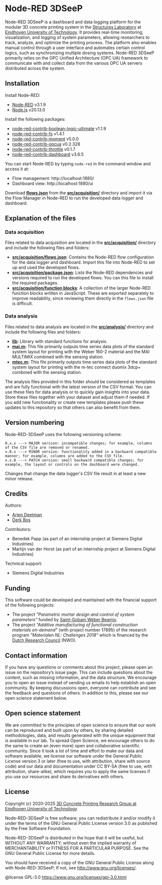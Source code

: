 # Node-RED 3DSeeP

Node-RED 3DSeeP is a dashboard and data logging platform for the modular 3D concrete printing system in the [Structures Laboratory](https://www.tue.nl/en/research/research-labs/structures-laboratory) at [Eindhoven University of Technology](https://www.tue.nl/en/). It provides real-time monitoring, visualization, and logging of system parameters, allowing researchers to track, analyze, and optimize the printing process. The platform also enables manual control through a user interface and automates certain control logics, such as synchronizing multiple dosing systems. Node-RED 3DSeeP primarily relies on the OPC Unified Architecture (OPC UA) framework to communicate with and collect data from the various OPC UA servers distributed across the system.

## Installation

Install Node-RED:

- [Node-RED](https://nodered.org/) v3.1.9
- [Node.js](https://nodejs.org/en) v20.13.0

Install the following packages:

- [node-red-contrib-boolean-logic-ultimate](https://flows.nodered.org/node/node-red-contrib-boolean-logic-ultimate) v1.1.9
- [node-red-contrib-fs](https://flows.nodered.org/node/node-red-contrib-fs) v1.4.1
- [node-red-contrib-moment](https://flows.nodered.org/node/node-red-contrib-moment) v5.0.0
- [node-red-contrib-opcua](https://flows.nodered.org/node/node-red-contrib-opcua) v0.2.328
- [node-red-contrib-throttle](https://flows.nodered.org/node/node-red-contrib-throttle) v0.1.7
- [node-red-contrib-dashboard](https://flows.nodered.org/node/node-red-dashboard) v3.6.5

You can start Node-RED by typing `node-red` in the command window and access it at:

- Flow management: http://localhost:1880/
- Dashboard view: http://localhost:1880/ui

Download **[flows.json](src/acquisition/flows.json)** from the **[src/acquisition/](src/acquisition/)** directory and import it via the Flow Manager in Node-RED to run the developed data logger and dashboard.

## Explanation of the files

### Data acquisition

Files related to data acquisition are located in the **[src/acquisition/](src/acquisition/)** directory and include the following files and folders:

- **[src/acquisition/flows.json](src/acquisition/flows.json)**: Contains the Node-RED flow configuration for the data logger and dashboard. Import this file into Node-RED to set up and used the developed flows. 
- **[src/acquisition/package.json](src/acquisition/package.json)**: Lists the Node-RED dependencies and versions required to run the developed flows. You can this file to install the required packages. 
- **[src/acquisition/function blocks](src/acquisition/function%20blocks)**: A collection of the larger Node-RED function blocks written in JavaScript. These are exported separately to improve readability, since reviewing them directly in the `flows.json` file is difficult.
 
### Data analysis

Files related to data analysis are located in the **[src/analysis/](src/analysis/)** directory and include the following files and folders:

- **[lib](src/analysis/lib):** Library with standard functions for analysis. 
- **[mai.m](src/analysis/mai.m):** This file primarily outputs time series data plots of the standard system layout for printing with the Weber 160-2 material and the MAI MULTIMIX combined with the sensing station.
- **[mtec.m](src/analysis/mtec.m):** This file primarily outputs time series data plots of the standard system layout for printing with the m-tec connect duomix 3dcp+ combined with the sensing station.

The analysis files provided in this folder should be considered as templates and are fully functional with the latest version of the CSV format. You can use these files for data analysis or to quickly gain insights into your data. Store these files together with your dataset and adjust them if needed. If you add new functionality or create new templates please push these updates to this repository so that others can also benefit from them.

## Version numbering

Node-RED-3DSeeP uses the following versioning scheme: 

```
0.x.x ---> MAJOR version: incompatible changes; for example, columns of the CSV file are removed or renamed. 
x.0.x ---> MINOR version: functionality added in a backward compatible manner; for example, columns are added to the CSV file. 
x.x.0 ---> PATCH version: small backward compatible changes; for example, the layout or controls on the dashboard were changed. 
```

Changes that change the data logger's CSV file result in at least a new minor release. 

## Credits

Authors: 
- [Arjen Deetman](https://research.tue.nl/en/persons/arjen-deetman)
- [Derk Bos](https://research.tue.nl/en/persons/derk-h-bos)

Contributors:
- Benedek Papp (as part of an internship project at Siemens Digital Industries)
- Martijn van der Horst (as part of an internship project at Siemens Digital Industries)

Technical support:
- Siemens Digital Industries

## Funding

This software could be developed and maintained with the financial support of the following projects:
- The project _"Parametric mortar design and control of system parameters"_ funded by [Saint-Gobain Weber Beamix](https://www.nl.weber/).
- The project _"Additive manufacturing of functional construction materials on-demand"_ (with project number 17895) of the research program _"Materialen NL: Challenges 2018"_ which is financed by the [Dutch Research Council](https://www.nwo.nl/en) (NWO).

## Contact information

If you have any questions or comments about this project, please open an issue on the repository’s issue page. This can include questions about the content, such as missing information, and the data structure. We encourage you to open an issue instead of sending us emails to help establish an open community. By keeping discussions open, everyone can contribute and see the feedback and questions of others. In addition to this, please see our open science statement below.

## Open science statement

We are committed to the principles of open science to ensure that our work can be reproduced and built upon by others, by sharing detailed methodologies, data, and results generated with the unique equipment that is available in our lab. To spread Open Science, we encourage others to do the same to create an (even more) open and collaborative scientific community. 
Since it took a lot of time and effort to make our data and software available, we license our software under the General Public License version 3 or later (free to use, with attribution, share with source code) and our data and documentation under CC BY-SA (free to use, with attribution, share-alike), which requires you to apply the same licenses if you use our resources and share its derivatives with others.

## License

Copyright (c) 2020-2025 [3D Concrete Printing Research Group at Eindhoven University of Technology](https://www.tue.nl/en/research/research-groups/structural-engineering-and-design/3d-concrete-printing)

Node-RED-3DSeeP is free software; you can redistribute it and/or modify it under the terms of the GNU General Public License version 3.0 as published by the Free Software Foundation. 

Node-RED-3DSeeP is distributed in the hope that it will be useful, but WITHOUT ANY WARRANTY; without even the implied warranty of MERCHANTABILITY or FITNESS FOR A PARTICULAR PURPOSE. See the GNU General Public License for more details.

You should have received a copy of the GNU General Public License along with Node-RED-3DSeeP; If not, see <http://www.gnu.org/licenses/>.

@license GPL-3.0 <https://www.gnu.org/licenses/gpl-3.0.html>
